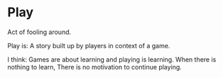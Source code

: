 
# Play

Act of fooling around.

Play is: A story built up by players in context of a game.

I think:
Games are about learning and playing is
learning. When there is nothing to learn,
There is no motivation to continue playing.

